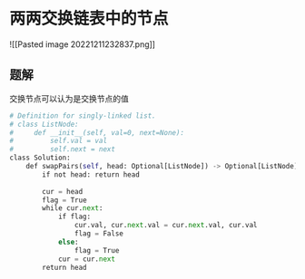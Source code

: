 # 两两交换链表中的节点

![[Pasted image 20221211232837.png]]

## 题解

交换节点可以认为是交换节点的值

```python
# Definition for singly-linked list.
# class ListNode:
#     def __init__(self, val=0, next=None):
#         self.val = val
#         self.next = next
class Solution:
	def swapPairs(self, head: Optional[ListNode]) -> Optional[ListNode]:
		if not head: return head
	
		cur = head
		flag = True
		while cur.next:
			if flag:
				cur.val, cur.next.val = cur.next.val, cur.val
				flag = False
			else:
				flag = True
			cur = cur.next
		return head
```